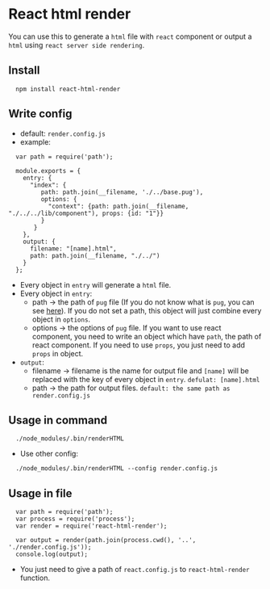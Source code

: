 # React html render

You can use this to generate a `html` file with `react` component or output a `html` using `react server side rendering`.

## Install

```
  npm install react-html-render
```

## Write config

- default: `render.config.js`
- example:
```
  var path = require('path');

  module.exports = { 
    entry: {
      "index": {
         path: path.join(__filename, './../base.pug'),
         options: {
           "context": {path: path.join(__filename, "./../../lib/component"), props: {id: "1"}}
         }   
       }   
    },  
    output: {
      filename: "[name].html",
      path: path.join(__filename, "./../")
    }
  };
```

- Every object in `entry` will generate a `html` file.
- Every object in `entry`:
    - path -> the path of `pug` file (If you do not know what is `pug`, you can see [here](https://github.com/pugjs/pug)). If you do not set a path, this object will just combine every object in `options`.
    - options -> the options of `pug` file. If you want to use react component, you need to write an object which have `path`, the path of react component. If you need to use `props`, you just need to add `props` in object.
- `output`:
    - filename -> filename is the name for output file and `[name]` will be replaced with the key of every object in `entry`. `defulat: [name].html`
    - path -> the path for output files. `default: the same path as render.config.js`

## Usage in command

```
  ./node_modules/.bin/renderHTML
```

- Use other config:
```
  ./node_modules/.bin/renderHTML --config render.config.js
```

## Usage in file

```
  var path = require('path');
  var process = require('process');
  var render = require('react-html-render');

  var output = render(path.join(process.cwd(), '..', './render.config.js'));
  console.log(output);
```
- You just need to give a path of `react.config.js` to `react-html-render` function.
